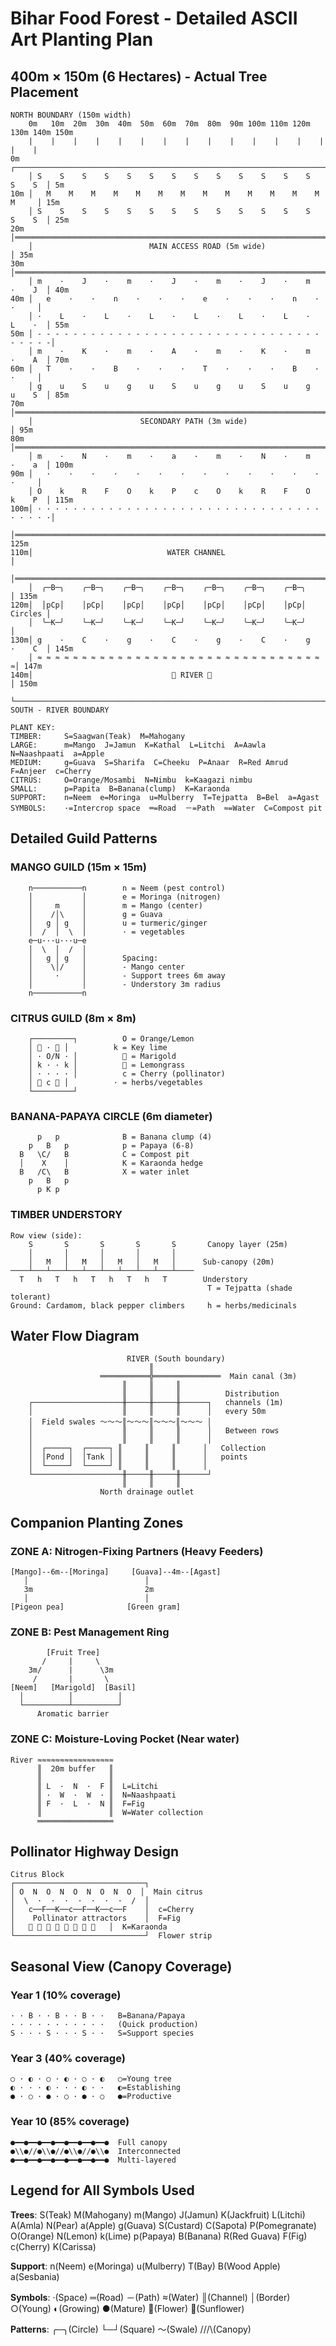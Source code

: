 # Bihar Food Forest - Detailed ASCII Art Planting Plan
## 400m × 150m (6 Hectares) - Actual Tree Placement

```
NORTH BOUNDARY (150m width)
    0m   10m  20m  30m  40m  50m  60m  70m  80m  90m 100m 110m 120m 130m 140m 150m
    |    |    |    |    |    |    |    |    |    |    |    |    |    |    |    |
0m  ┌────────────────────────────────────────────────────────────────────────────┐
    │ S    S    S    S    S    S    S    S    S    S    S    S    S    S    S  │ 5m
10m │   M    M    M    M    M    M    M    M    M    M    M    M    M    M     │ 15m
    │ S    S    S    S    S    S    S    S    S    S    S    S    S    S    S  │ 25m
20m │════════════════════════════════════════════════════════════════════════════│
    │                          MAIN ACCESS ROAD (5m wide)                         │ 35m
30m │════════════════════════════════════════════════════════════════════════════│
    │ m    ·    J    ·    m    ·    J    ·    m    ·    J    ·    m    ·    J  │ 40m
40m │   e    ·    ·    n    ·    ·    ·    e    ·    ·    ·    n    ·    ·     │
    │ ·    L    ·    L    ·    L    ·    L    ·    L    ·    L    ·    L    ·  │ 55m
50m │ - - - - - - - - - - - - - - - - - - - - - - - - - - - - - - - - - - - - -│
    │ m    ·    K    ·    m    ·    A    ·    m    ·    K    ·    m    ·    A  │ 70m
60m │   T    ·    ·    B    ·    ·    ·    T    ·    ·    ·    B    ·    ·     │
    │ g    u    S    u    g    u    S    u    g    u    S    u    g    u    S  │ 85m
70m │════════════════════════════════════════════════════════════════════════════│
    │                        SECONDARY PATH (3m wide)                            │ 95m
80m │════════════════════════════════════════════════════════════════════════════│
    │ m    ·    N    ·    m    ·    a    ·    m    ·    N    ·    m    ·    a  │ 100m
90m │   ·    ·    ·    ·    ·    ·    ·    ·    ·    ·    ·    ·    ·    ·     │
    │ O    k    R    F    O    k    P    c    O    k    R    F    O    k    P  │ 115m
100m│ · · · · · · · · · · · · · · · · · · · · · · · · · · · · · · · · · · · · ·│
    │════════════════════════════════════════════════════════════════════════════│ 125m
110m│                              WATER CHANNEL                                 │
    │════════════════════════════════════════════════════════════════════════════│
    │  ╭─B─╮    ╭─B─╮    ╭─B─╮    ╭─B─╮    ╭─B─╮    ╭─B─╮    ╭─B─╮          │ 135m
120m│  │pCp│    │pCp│    │pCp│    │pCp│    │pCp│    │pCp│    │pCp│   Circles │
    │  ╰─K─╯    ╰─K─╯    ╰─K─╯    ╰─K─╯    ╰─K─╯    ╰─K─╯    ╰─K─╯          │
130m│ g    ·    C    ·    g    ·    C    ·    g    ·    C    ·    g    ·    C  │ 145m
    │ ≈ ≈ ≈ ≈ ≈ ≈ ≈ ≈ ≈ ≈ ≈ ≈ ≈ ≈ ≈ ≈ ≈ ≈ ≈ ≈ ≈ ≈ ≈ ≈ ≈ ≈ ≈ ≈ ≈ ≈ ≈ ≈ ≈│ 147m
140m│                               🌊 RIVER 🌊                                  │ 150m
    └────────────────────────────────────────────────────────────────────────────┘
SOUTH - RIVER BOUNDARY

PLANT KEY:
TIMBER:     S=Saagwan(Teak)  M=Mahogany
LARGE:      m=Mango  J=Jamun  K=Kathal  L=Litchi  A=Aawla  N=Naashpaati  a=Apple
MEDIUM:     g=Guava  S=Sharifa  C=Cheeku  P=Anaar  R=Red Amrud  F=Anjeer  c=Cherry
CITRUS:     O=Orange/Mosambi  N=Nimbu  k=Kaagazi nimbu
SMALL:      p=Papita  B=Banana(clump)  K=Karaonda
SUPPORT:    n=Neem  e=Moringa  u=Mulberry  T=Tejpatta  B=Bel  a=Agast
SYMBOLS:    ·=Intercrop space  ═=Road  －=Path  ≈=Water  C=Compost pit
```

## Detailed Guild Patterns

### MANGO GUILD (15m × 15m)
```
    n───────────n        n = Neem (pest control)
    │           │        e = Moringa (nitrogen)
    │     m     │        m = Mango (center)
    │    /│\    │        g = Guava
    │   g │ g   │        u = turmeric/ginger
    │  /  │  \  │        · = vegetables
    e─u···u···u─e        
    │  \  │  /  │        
    │   g │ g   │        Spacing:
    │    \│/    │        - Mango center
    │     ·     │        - Support trees 6m away
    │           │        - Understory 3m radius
    n───────────n        
```

### CITRUS GUILD (8m × 8m)
```
    ┌─────────┐          O = Orange/Lemon
    │ 🌸 · 🌸 │          k = Key lime
    │ · O/N · │          🌸 = Marigold
    │ k · · k │          🌿 = Lemongrass
    │ · · · · │          c = Cherry (pollinator)
    │ 🌿 c 🌿 │          · = herbs/vegetables
    └─────────┘          
```

### BANANA-PAPAYA CIRCLE (6m diameter)
```
      p   p              B = Banana clump (4)
    p   B   p            p = Papaya (6-8)
  B   \C/   B            C = Compost pit
  │    X    │            K = Karaonda hedge
  B   /C\   B            X = water inlet
    p   B   p            
      p K p              
```

### TIMBER UNDERSTORY
```
Row view (side):
    S       S       S       S       S       Canopy layer (25m)
    │       │       │       │       │       
    │   M   │   M   │   M   │   M   │      Sub-canopy (20m)
────┴───┴───┴───┴───┴───┴───┴───┴───┴────  
  T   h   T   h   T   h   T   h   T        Understory
                                            T = Tejpatta (shade tolerant)
Ground: Cardamom, black pepper climbers     h = herbs/medicinals
```

## Water Flow Diagram
```
                          RIVER (South boundary)
                               ║
                    ═══════════╬═══════════════  Main canal (3m)
                         ║     ║     ║
                         ║     ║     ║          Distribution
    ┌────────────────────╫─────╫─────╫──────┐   channels (1m)
    │                    ║     ║     ║      │   every 50m
    │  Field swales ～～～║～～～║～～～║～～～ │   
    │                    ║     ║     ║      │   Between rows
    │                    ║     ║     ║      │   
    │  ┌─────┐  ┌─────┐ ║     ║     ║      │   Collection
    │  │Pond │  │Tank │ ║     ║     ║      │   points
    │  └─────┘  └─────┘ ║     ║     ║      │   
    └────────────────────╫─────╫─────╫──────┘   
                         ║     ║     ║
                    North drainage outlet
```

## Companion Planting Zones

### ZONE A: Nitrogen-Fixing Partners (Heavy Feeders)
```
[Mango]--6m--[Moringa]     [Guava]--4m--[Agast]
   │                          │
   3m                         2m
   │                          │
[Pigeon pea]              [Green gram]
```

### ZONE B: Pest Management Ring
```
        [Fruit Tree]
       /     |     \
    3m/      |      \3m
     /       |       \
[Neem]   [Marigold]  [Basil]
  │          │          │
  └──────────┴──────────┘
      Aromatic barrier
```

### ZONE C: Moisture-Loving Pocket (Near water)
```
River ≈≈≈≈≈≈≈≈≈≈≈≈≈≈≈≈≈
      ║  20m buffer   ║
      ║               ║
      ║ L  ·  N  ·  F ║  L=Litchi
      ║ ·  W  ·  W  · ║  N=Naashpaati  
      ║ F  ·  L  ·  N ║  F=Fig
      ║               ║  W=Water collection
      ═════════════════
```

## Pollinator Highway Design
```
Citrus Block
┌─────────────────────────────┐
│ O  N  O  N  O  N  O  N  O  │  Main citrus
│  \  ·  ·  ·  ·  ·  ·  ·  /  │  
│   c──F──K──c──F──K──c──F    │  c=Cherry
│    Pollinator attractors    │  F=Fig  
│   🌻 🌸 🌻 🌸 🌻 🌸 🌻 🌸   │  K=Karaonda
└─────────────────────────────┘  Flower strip
```

## Seasonal View (Canopy Coverage)

### Year 1 (10% coverage)
```
· · B · · B · · B · ·   B=Banana/Papaya
· · · · · · · · · · ·   (Quick production)
S · · · S · · · S · ·   S=Support species
```

### Year 3 (40% coverage)
```
○ · ◐ · ○ · ◐ · ○ · ◐   ○=Young tree
◐ · · · ◐ · · · ◐ · ·   ◐=Establishing
● · ○ · ● · ○ · ● · ○   ●=Productive
```

### Year 10 (85% coverage)
```
●━━●━━●━━●━━●━━●━━●━━●  Full canopy
●\\●//●\\●//●\\●//●\\●  Interconnected
●━━●━━●━━●━━●━━●━━●━━●  Multi-layered
```

## Legend for All Symbols Used

**Trees**: S(Teak) M(Mahogany) m(Mango) J(Jamun) K(Jackfruit) L(Litchi) A(Amla) 
          N(Pear) a(Apple) g(Guava) S(Custard) C(Sapota) P(Pomegranate) 
          O(Orange) N(Lemon) k(Lime) p(Papaya) B(Banana) R(Red Guava) 
          F(Fig) c(Cherry) K(Carissa)

**Support**: n(Neem) e(Moringa) u(Mulberry) T(Bay) B(Wood Apple) a(Sesbania)

**Symbols**: ·(Space) ═(Road) －(Path) ≈(Water) ║(Channel) │(Border) 
            ○(Young) ◐(Growing) ●(Mature) 🌸(Flower) 🌻(Sunflower)

**Patterns**: ╭─╮(Circle) └─┘(Square) ～(Swale) ///\\(Canopy)